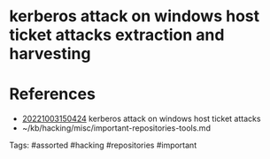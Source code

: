 # kerberos attack on windows host ticket attacks extraction and harvesting

# References
- [20221003150424](/zet/20221003150424/README.md) kerberos attack on windows host ticket attacks
- ~/kb/hacking/misc/important-repositories-tools.md

Tags:
    #assorted #hacking #repositories #important
